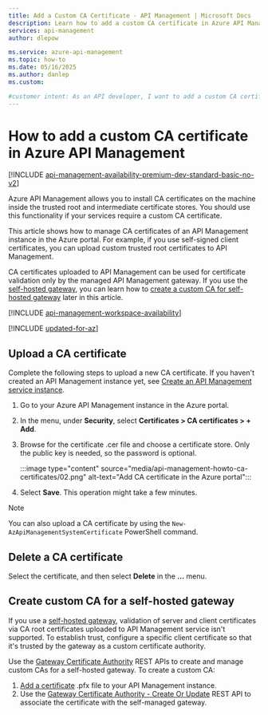 ```yaml
---
title: Add a Custom CA Certificate - API Management | Microsoft Docs
description: Learn how to add a custom CA certificate in Azure API Management. Also learn how to delete a certificate.
services: api-management
author: dlepow

ms.service: azure-api-management
ms.topic: how-to
ms.date: 05/16/2025
ms.author: danlep 
ms.custom:

#customer intent: As an API developer, I want to add a custom CA certificate in API Management. 
---
```


# How to add a custom CA certificate in Azure API Management

[!INCLUDE [api-management-availability-premium-dev-standard-basic-no-v2](../../includes/api-management-availability-premium-dev-standard-basic-no-v2.md)]

Azure API Management allows you to install CA certificates on the machine inside the trusted root and intermediate certificate stores. You should use this functionality if your services require a custom CA certificate.

This article shows how to manage CA certificates of an API Management instance in the Azure portal. For example, if you use self-signed client certificates, you can upload custom trusted root certificates to API Management. 

CA certificates uploaded to API Management can be used for certificate validation only by the managed API Management gateway. If you use the [self-hosted gateway](self-hosted-gateway-overview.md), you can learn how to [create a custom CA for self-hosted gateway](#create-custom-ca-for-self-hosted-gateway) later in this article.

[!INCLUDE [api-management-workspace-availability](../../includes/api-management-workspace-availability.md)]

[!INCLUDE [updated-for-az](~/reusable-content/ce-skilling/azure/includes/updated-for-az.md)]


## Upload a CA certificate

Complete the following steps to upload a new CA certificate. If you haven't created an API Management instance yet, see [Create an API Management service instance](get-started-create-service-instance.md).

1. Go to your Azure API Management instance in the Azure portal.

1. In the menu, under **Security**, select **Certificates > CA certificates > + Add**.

1. Browse for the certificate .cer file and choose a certificate store. Only the public key is needed, so the password is optional.

    :::image type="content" source="media/api-management-howto-ca-certificates/02.png" alt-text="Add CA certificate in the Azure portal"::: 

1. Select **Save**. This operation might take a few minutes.

> [!NOTE]
> You can also upload a CA certificate by using the `New-AzApiManagementSystemCertificate` PowerShell command.

## Delete a CA certificate

Select the certificate, and then select **Delete** in the **...** menu.

## Create custom CA for a self-hosted gateway 

If you use a [self-hosted gateway](self-hosted-gateway-overview.md), validation of server and client certificates via CA root certificates uploaded to API Management service isn't supported. To establish trust, configure a specific client certificate so that it's trusted by the gateway as a custom certificate authority.

Use the [Gateway Certificate Authority](/rest/api/apimanagement/current-ga/gateway-certificate-authority) REST APIs to create and manage custom CAs for a self-hosted gateway. To create a custom CA:

1. [Add a certificate](api-management-howto-mutual-certificates.md) .pfx file to your API Management instance.
1. Use the [Gateway Certificate Authority - Create Or Update](/rest/api/apimanagement/current-ga/gateway-certificate-authority/create-or-update) REST API to associate the certificate with the self-managed gateway.

[Upload a CA certificate]: #step1
[Delete a CA certificate]: #step1a
